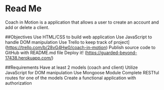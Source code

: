 # Read Me
Coach in Motion is a application that allows a user to create an account and add or delete a client.

##Objectives
  Use HTML/CSS to build web application
  Use JavaScript to handle DOM manipulation
  Use Trello to keep track of project](https://trello.com/b/28vG4Hw0/coach-in-motion)
  Publish source code to GitHub with README.md file
  Deploy it! (https://guarded-beyond-17438.herokuapp.com/)

##Requirements
Have at least 2 models (coach and client)
Utilize JavaScript for DOM manipulation
Use Mongoose Module
Complete RESTful routes for one of the models
Create a functional application with authorization

<!-- (https://.github.io//) -->

<!-- # project-2-updates
Project 2 commits -->
<!-- WireframeProject2_190235.jpg -->
